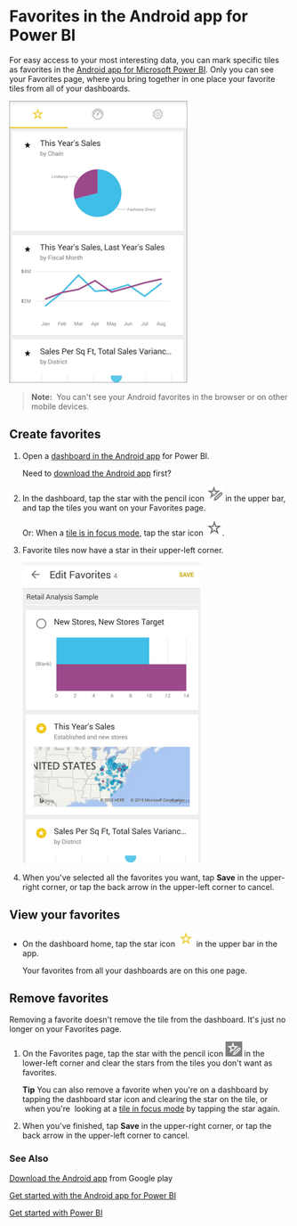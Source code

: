 ﻿<properties 
   pageTitle="Favorites in the Android app for Power BI"
   description="Favorites in the Android app for Power BI"
   services="powerbi" 
   documentationCenter="" 
   authors="pcw3187" 
   manager="mblythe" 
   editor=""
   tags=""/>
 
<tags
   ms.service="powerbi"
   ms.devlang="NA"
   ms.topic="article"
   ms.tgt_pltfrm="NA"
   ms.workload="powerbi"
   ms.date="10/14/2015"
   ms.author="v-pawrig"/>
# Favorites in the Android app for Power BI

For easy access to your most interesting data, you can mark specific tiles as favorites in the [Android app for Microsoft Power BI](https://support.powerbi.com/knowledgebase/articles/577773). Only you can see your Favorites page, where you bring together in one place your favorite tiles from all of your dashboards.

![](media/powerbi-mobile-favorites-in-the-android-app/PBI_Andr_FavePageSm.png)

>**Note:**  You can't see your Android favorites in the browser or on other mobile devices.

## Create favorites

1.  Open a [dashboard in the Android app](https://support.powerbi.com/knowledgebase/articles/608316) for Power BI.

    Need to [download the Android app](http://go.microsoft.com/fwlink/?LinkID=544867) first?

2.  In the dashboard, tap the star with the pencil icon ![](media/powerbi-mobile-favorites-in-the-android-app/PBI_Andr_AddFaveStar.png) in the upper bar, and tap the tiles you want on your Favorites page.

    Or: When a [tile is in focus mode](https://support.powerbi.com/knowledgebase/articles/608319), tap the star icon ![](media/powerbi-mobile-favorites-in-the-android-app/PBI_Andr_FaveStar.png).

3.  Favorite tiles now have a star in their upper-left corner.

    ![](media/powerbi-mobile-favorites-in-the-android-app/PBI_Andr_FaveEdit.png)

4.  When you've selected all the favorites you want, tap **Save** in the upper-right corner, or tap the back arrow in the upper-left corner to cancel.

## View your favorites

-   On the dashboard home, tap the star icon ![](media/powerbi-mobile-favorites-in-the-android-app/PBI_Andr_FaveIcon.png) in the upper bar in the app.

    Your favorites from all your dashboards are on this one page.

## Remove favorites

Removing a favorite doesn't remove the tile from the dashboard. It's just no longer on your Favorites page.

1.  On the Favorites page, tap the star with the pencil icon ![](media/powerbi-mobile-favorites-in-the-android-app/PBI_Andr_EditFaveIcon.png) in the lower-left corner and clear the stars from the tiles you don't want as favorites.

    **Tip** You can also remove a favorite when you're on a dashboard by tapping the dashboard star icon and clearing the star on the tile, or  when you're  looking at a [tile in focus mode](https://support.powerbi.com/knowledgebase/articles/608340) by tapping the star again.

2.  When you've finished, tap **Save** in the upper-right corner, or tap the back arrow in the upper-left corner to cancel.

### See Also

[Download the Android app](http://go.microsoft.com/fwlink/?LinkID=544867) from Google play

[Get started with the Android app for Power BI](https://support.powerbi.com/knowledgebase/articles/577773)

[Get started with Power BI](http://support.powerbi.com/knowledgebase/articles/430814)

